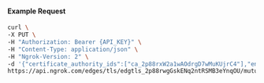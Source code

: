 <!-- Code generated for API Clients. DO NOT EDIT. -->

#### Example Request

```bash
curl \
-X PUT \
-H "Authorization: Bearer {API_KEY}" \
-H "Content-Type: application/json" \
-H "Ngrok-Version: 2" \
-d '{"certificate_authority_ids":["ca_2p88rxW2a1wAOdrgD7wMuKUjrC4"],"enabled":true}' \
https://api.ngrok.com/edges/tls/edgtls_2p88rwgGskENq2ntRSMB3eYnqOU/mutual_tls
```
